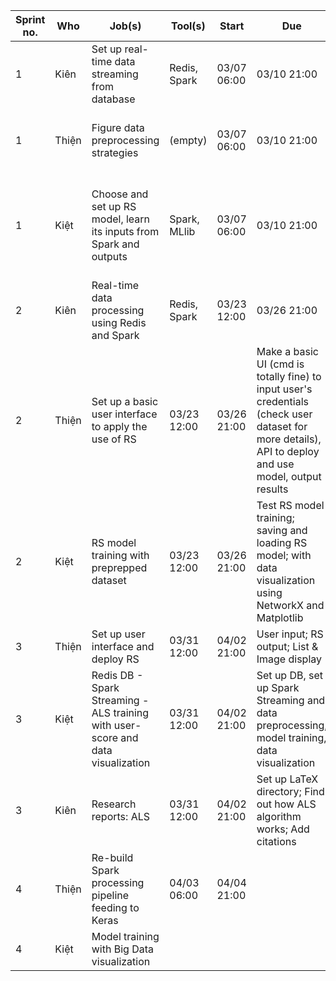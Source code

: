 |Sprint no.|Who|Job(s)|Tool(s)|Start|Due|Note|
|---|---|---|---|---|---|---|
|1|Kiên|Set up real-time data streaming from database|Redis, Spark|03/07 06:00|03/10 21:00|Write down how to setup|
|1|Thiện|Figure data preprocessing strategies|(empty)|03/07 06:00|03/10 21:00|Explain the strategies and why choosing|
|1|Kiệt|Choose and set up RS model, learn its inputs from Spark and outputs|Spark, MLlib|03/07 06:00|03/10 21:00|Explain why choosing the model and how it works briefly|
|2|Kiên|Real-time data processing using Redis and Spark|Redis, Spark|03/23 12:00|03/26 21:00|Do not forget to store results|
|2|Thiện|Set up a basic user interface to apply the use of RS|03/23 12:00|03/26 21:00|Make a basic UI (cmd is totally fine) to input user's credentials (check user dataset for more details), API to deploy and use model, output results|
|2|Kiệt|RS model training with preprepped dataset|03/23 12:00|03/26 21:00|Test RS model training; saving and loading RS model; with data visualization using NetworkX and Matplotlib|
|3|Thiện|Set up user interface and deploy RS|03/31 12:00|04/02 21:00|User input; RS output; List & Image display|
|3|Kiệt|Redis DB - Spark Streaming - ALS training with user-score and data visualization|03/31 12:00|04/02 21:00|Set up DB, set up Spark Streaming and data preprocessing, model training, data visualization|
|3|Kiên|Research reports: ALS|03/31 12:00|04/02 21:00|Set up LaTeX directory; Find out how ALS algorithm works; Add citations|
|4|Thiện|Re-build Spark processing pipeline feeding to Keras|04/03 06:00|04/04 21:00||
|4|Kiệt|Model training with Big Data visualization|
